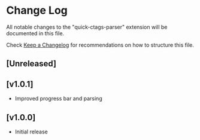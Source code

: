 # Change Log

All notable changes to the "quick-ctags-parser" extension will be documented in this file.

Check [Keep a Changelog](http://keepachangelog.com/) for recommendations on how to structure this file.

## [Unreleased]

## [v1.0.1]

- Improved progress bar and parsing

## [v1.0.0]

- Initial release

